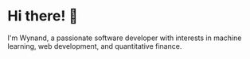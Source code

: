 # Hi there! 👋

I'm Wynand, a passionate software developer with interests in machine learning, web development, and quantitative finance.
